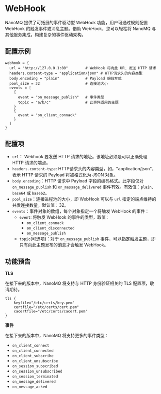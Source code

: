 # WebHook

NanoMQ 提供了可拓展的事件驱动型 WebHook 功能，用户可通过规则配置 WebHook 的触发事件或消息主题。借助 WebHook，您可以轻松将 NanoMQ 与其他服务集成，构建复杂的事件驱动架构。

## **配置示例**

```hcl
webhook = {
  url = "http://127.0.0.1:80"        # WebHook 将向此 URL 发送 HTTP 请求
  headers.content-type = "application/json" # HTTP请求头的内容类型
  body.encoding = "plain"            # Payload 编码方式
  pool_size = 32                     # 连接池大小
  events = [
    {
      event = "on_message_publish"   # 事件类型
      topic = "a/b/c"                # 此事件适用的主题
    }
    {
      event = "on_client_connack"    
    }
  ]
}
```

## **配置项**

- `url`： Webhook 要发送 HTTP 请求的地址。该地址必须是可以正确处理 HTTP 请求的端点。
- `headers.content-type`: HTTP请求头的内容类型，如，"application/json"，表示 HTTP 请求的 Payload 将被格式化为 JSON 对象。
- `body.encoding`：HTTP 请求中 Payload 字段的编码格式。此字段仅对 `on_message_publish` 和 `on_message_delivered` 事件有效。有效值：`plain`、`base64` 或 `base62`。
- `pool_size`：连接进程池的大小，即 WebHook 可以与 `url` 指定的端点维持的并发连接数量。默认值：32。
- `events`：事件对象的数组，每个对象指定一个将触发 WebHook 的事件：
  - `event`: 将触发 WebHook 的事件的类型，取值：
    - `on_client_connack`
    - `on_client_disconnected`
    - `on_message_publish`
  - `topic`(可选项)：对于 `on_message_publish` 事件，可以指定触发主题，即只有向此主题发布的消息才会触发 WebHook。

## 功能预告

**TLS**

在接下来的版本中，NanoMQ 将支持与 HTTP 身份验证相关的 TLS 配置项，敬请期待。

```
tls {
   	keyfile="/etc/certs/key.pem"
  	certfile="/etc/certs/cert.pem"
  	cacertfile="/etc/certs/cacert.pem"
}
```

**事件**

在接下来的版本中，NanoMQ 将支持更多的事件类型：

- `on_client_connect`
- `on_client_connected`
- `on_client_subscribe`
- `on_client_unsubscribe`
- `on_session_subscribed`
- `on_session_unsubscribed`
- `on_session_terminated`
- `on_message_delivered`
- `on_message_acked`
